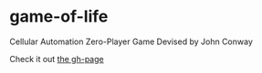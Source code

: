 # game-of-life
Cellular Automation Zero-Player Game Devised by John Conway

Check it out [the gh-page](https://imburbank.github.io/game-of-life/)
